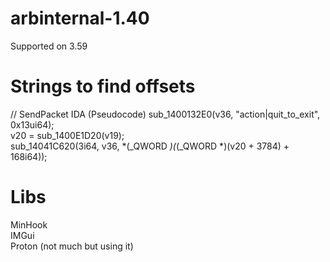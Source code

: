 # arbinternal-1.40
Supported on 3.59<br />

# Strings to find offsets
 
 // SendPacket IDA (Pseudocode)
 sub_1400132E0(v36, "action|quit_to_exit", 0x13ui64);<br />
 v20 = sub_1400E1D20(v19);<br />
 sub_14041C620(3i64, v36, *(_QWORD *)(*(_QWORD *)(v20 + 3784) + 168i64));


# Libs
MinHook<br />
IMGui<br />
Proton (not much but using it)
